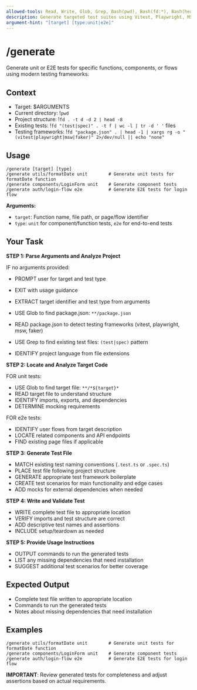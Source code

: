 ```yaml
---
allowed-tools: Read, Write, Glob, Grep, Bash(pwd), Bash(fd:*), Bash(head:*), Bash(wc:*), Bash(rg:*)
description: Generate targeted test suites using Vitest, Playwright, MSW, and Faker
argument-hint: "[target] [type:unit|e2e]"
---
```


# /generate

Generate unit or E2E tests for specific functions, components, or flows using modern testing frameworks.

## Context

- Target: $ARGUMENTS
- Current directory: !`pwd`
- Project structure: !`fd . -t d -d 2 | head -8`
- Existing tests: !`fd "(test|spec)" . -t f | wc -l | tr -d ' '` files
- Testing frameworks: !`fd "package.json" . | head -1 | xargs rg -o "(vitest|playwright|msw|faker)" 2>/dev/null || echo "none"`

## Usage

```
/generate [target] [type]
/generate utils/formatDate unit        # Generate unit tests for formatDate function
/generate components/LoginForm unit    # Generate component tests
/generate auth/login-flow e2e          # Generate E2E tests for login flow
```

**Arguments:**

- `target`: Function name, file path, or page/flow identifier
- `type`: `unit` for component/function tests, `e2e` for end-to-end tests

## Your Task

**STEP 1: Parse Arguments and Analyze Project**

IF no arguments provided:
- PROMPT user for target and test type
- EXIT with usage guidance

- EXTRACT target identifier and test type from arguments
- USE Glob to find package.json: `**/package.json`
- READ package.json to detect testing frameworks (vitest, playwright, msw, faker)
- USE Grep to find existing test files: `(test|spec)` pattern
- IDENTIFY project language from file extensions

**STEP 2: Locate and Analyze Target Code**

FOR unit tests:
- USE Glob to find target file: `**/*${target}*`
- READ target file to understand structure
- IDENTIFY imports, exports, and dependencies
- DETERMINE mocking requirements

FOR e2e tests:
- IDENTIFY user flows from target description
- LOCATE related components and API endpoints
- FIND existing page files if applicable

**STEP 3: Generate Test File**

- MATCH existing test naming conventions (`.test.ts` or `.spec.ts`)
- PLACE test file following project structure
- GENERATE appropriate test framework boilerplate
- CREATE test scenarios for main functionality and edge cases
- ADD mocks for external dependencies when needed

**STEP 4: Write and Validate Test**

- WRITE complete test file to appropriate location
- VERIFY imports and test structure are correct
- ADD descriptive test names and assertions
- INCLUDE setup/teardown as needed

**STEP 5: Provide Usage Instructions**

- OUTPUT commands to run the generated tests
- LIST any missing dependencies that need installation
- SUGGEST additional test scenarios for better coverage

## Expected Output

- Complete test file written to appropriate location
- Commands to run the generated tests
- Notes about missing dependencies that need installation

## Examples

```
/generate utils/formatDate unit        # Generate unit tests for formatDate function
/generate components/LoginForm unit    # Generate component tests
/generate auth/login-flow e2e          # Generate E2E tests for login flow
```

**IMPORTANT**: Review generated tests for completeness and adjust assertions based on actual requirements.
